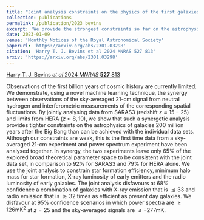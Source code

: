 ```yaml
---
title: "Joint analysis constraints on the physics of the first galaxies with low frequency radio astronomy data"
collection: publications
permalink: /publication/2023_bevins
excerpt: 'We provide the strongest constraints so far on the astrophysics of the first stars and galaxies!'
date: 2023-01-09
venue: 'Monthly Notices of the Royal Astronomical Society'
paperurl: 'https://arxiv.org/abs/2301.03298'
citation: 'Harry T. J. Bevins et al 2024 MNRAS 527 813'
arxiv: 'https://arxiv.org/abs/2301.03298'
---
```


[Harry T. J. Bevins _et al_ 2024 _MNRAS_ **527** 813](https://arxiv.org/abs/2301.03298)

Observations of the first billion years of cosmic history are currently limited. We demonstrate, using a novel machine learning technique, the synergy between observations of the sky-averaged 21-cm signal from neutral hydrogen and interferometric measurements of the corresponding spatial fluctuations. By jointly analysing data from SARAS3 (redshift $z\approx15−25$) and limits from HERA ($z\approx8, 10$), we show that such a synergetic analysis provides tighter constraints on the astrophysics of galaxies 200 million years after the Big Bang than can be achieved with the individual data sets. Although our constraints are weak, this is the first time data from a sky-averaged 21-cm experiment and power spectrum experiment have been analysed together. In synergy, the two experiments leave only 65% of the explored broad theoretical parameter space to be consistent with the joint data set, in comparison to 92% for SARAS3 and 79% for HERA alone. We use the joint analysis to constrain star formation efficiency, minimum halo mass for star formation, X-ray luminosity of early emitters and the radio luminosity of early galaxies. The joint analysis disfavours at 68% confidence a combination of galaxies with X-ray emission that is $\lesssim 33$ and radio emission that is $\gtrsim 32$ times as efficient as present day galaxies. We disfavour at 95% confidence scenarios in which power spectra are $\geq126 \textrm{mK}^2$ at $z=25$ and the sky-averaged signals are $\leq -277 \textrm{mK}$.  
